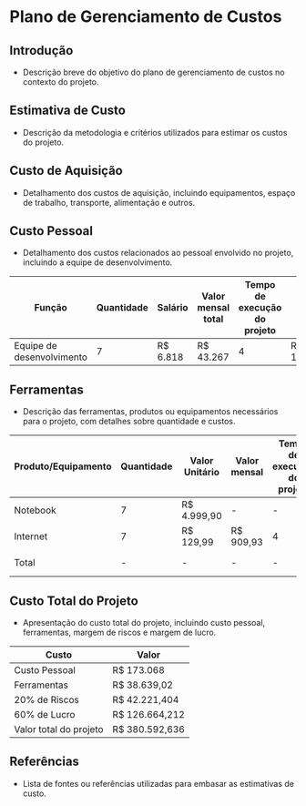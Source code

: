 # Plano de Gerenciamento de Custos

## Introdução
- Descrição breve do objetivo do plano de gerenciamento de custos no contexto do projeto.

## Estimativa de Custo
- Descrição da metodologia e critérios utilizados para estimar os custos do projeto.

## Custo de Aquisição
- Detalhamento dos custos de aquisição, incluindo equipamentos, espaço de trabalho, transporte, alimentação e outros.

## Custo Pessoal
- Detalhamento dos custos relacionados ao pessoal envolvido no projeto, incluindo a equipe de desenvolvimento.

| Função                  | Quantidade | Salário     | Valor mensal total | Tempo de execução do projeto | Valor Total   |
|-------------------------|------------|------------|---------------------|------------------------------|---------------|
| Equipe de desenvolvimento | 7          | R$ 6.818     | R$ 43.267            | 4                            | R$ 173.068    |


## Ferramentas
- Descrição das ferramentas, produtos ou equipamentos necessários para o projeto, com detalhes sobre quantidade e custos.

| Produto/Equipamento | Quantidade | Valor Unitário | Valor mensal | Tempo de execução do projeto | Valor Total |
|---------------------|------------|----------------|--------------|-------------------------------|-------------|
| Notebook            | 7          | R$ 4.999,90    | -            | -                             | R$ 34.999,3 |
| Internet            | 7          | R$ 129,99      | R$ 909,93    | 4                           | R$ 3.639,72  |
| Total               | -          | -              | -            | -                           | R$ 38.639,02 |


## Custo Total do Projeto
- Apresentação do custo total do projeto, incluindo custo pessoal, ferramentas, margem de riscos e margem de lucro.

| Custo                       | Valor          |
|-----------------------------|-----------------|
| Custo Pessoal              | R$ 173.068      |
| Ferramentas                | R$ 38.639,02    |
| 20% de Riscos              | R$ 42.221,404   |
| 60% de Lucro               | R$ 126.664,212  |
| Valor total do projeto     | R$ 380.592,636  |


## Referências
- Lista de fontes ou referências utilizadas para embasar as estimativas de custo.

